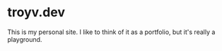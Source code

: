 # troyv.dev
This is my personal site. I like to think of it as a portfolio, but it's really a playground.
